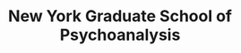 ---
layout: repo
title: "New York Graduate School of Psychoanalysis"
id: 21839
permalink: repos/21839/
---